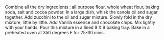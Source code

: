 Combine all the dry ingredients : all purpose flour, whole wheat flour, baking soda, salt and cocoa powder.
In a large dish, whisk the canola oil and sugar together.
Add zucchini to the oil and sugar mixture.
Slowly fold in the dry mixture, little by little. 
Add Vanilla essence and chocolate chips. Mix lightly with your hands.
Pour this mixture in a lined 9 X 9 baking tray.
Bake in a preheated oven at 350 degrees F for 25-30 mins.
